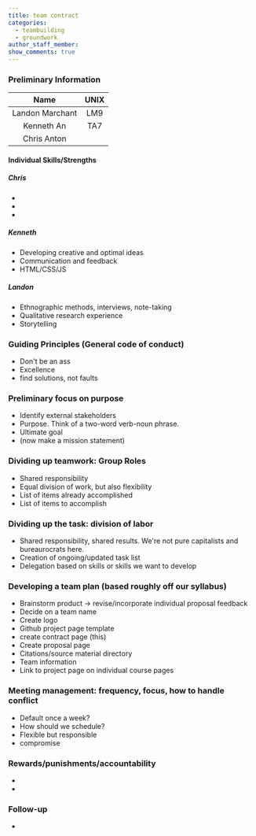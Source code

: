 ```yaml
---
title: team contract
categories:
  - teambuilding
  - groundwork
author_staff_member: 
show_comments: true 
---
```


### Preliminary Information

| Name               | UNIX  |
|:------------------:|:-----:|
| Landon Marchant    | LM9   |
| Kenneth An         | TA7   |
| Chris Anton        |       |

#### Individual Skills/Strengths

##### Chris
* 
* 
* 
##### Kenneth
* Developing creative and optimal ideas
* Communication and feedback
* HTML/CSS/JS
##### Landon
* Ethnographic methods, interviews, note-taking
* Qualitative research experience
* Storytelling

### Guiding Principles (General code of conduct)
* Don't be an ass
* Excellence
* find solutions, not faults

### Preliminary focus on purpose
* Identify external stakeholders
* Purpose. Think of a two-word verb-noun phrase. 
* Ultimate goal 
* (now make a mission statement)

### Dividing up teamwork: Group Roles
* Shared responsibility
* Equal division of work, but also flexibility
* List of items already accomplished
* List of items to accomplish

### Dividing up the task: division of labor
* Shared responsibility, shared results. We're not pure capitalists and bureaurocrats here.
* Creation of ongoing/updated task list
* Delegation based on skills or skills we want to develop

### Developing a team plan (based roughly off our syllabus) 
* Brainstorm product -> revise/incorporate individual proposal feedback
* Decide on a team name
* Create logo
* Github project page template
* create contract page (this)
* Create proposal page
* Citations/source material directory
* Team information
* Link to project page on individual course pages

### Meeting management: frequency, focus, how to handle conflict
* Default once a week? 
* How should we schedule?
* Flexible but responsible
* compromise

### Rewards/punishments/accountability
* 
*

### Follow-up
* 
